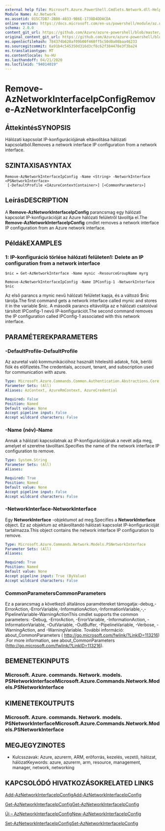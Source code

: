 ```yaml
---
external help file: Microsoft.Azure.PowerShell.Cmdlets.Network.dll-Help.xml
Module Name: Az.Network
ms.assetid: 015C7DB7-2B08-4033-9B6E-1738D4DDACDA
online version: https://docs.microsoft.com/en-us/powershell/module/az.network/remove-aznetworkinterfaceipconfig
schema: 2.0.0
content_git_url: https://github.com/Azure/azure-powershell/blob/master/src/Network/Network/help/Remove-AzNetworkInterfaceIpConfig.md
original_content_git_url: https://github.com/Azure/azure-powershell/blob/master/src/Network/Network/help/Remove-AzNetworkInterfaceIpConfig.md
ms.openlocfilehash: 784374b620af09b00f460ff5c50d0a08baa46233
ms.sourcegitcommit: 6a91b4c545350d316d3cf8c62f384478e3f3ba24
ms.translationtype: MT
ms.contentlocale: hu-HU
ms.lasthandoff: 04/21/2020
ms.locfileid: "94014019"
---
```

# <span data-ttu-id="3642c-101">Remove-AzNetworkInterfaceIpConfig</span><span class="sxs-lookup"><span data-stu-id="3642c-101">Remove-AzNetworkInterfaceIpConfig</span></span>

## <span data-ttu-id="3642c-102">Áttekintés</span><span class="sxs-lookup"><span data-stu-id="3642c-102">SYNOPSIS</span></span>
<span data-ttu-id="3642c-103">Hálózati kapcsolat IP-konfigurációjának eltávolítása hálózati kapcsolatból.</span><span class="sxs-lookup"><span data-stu-id="3642c-103">Removes a network interface IP configuration from a network interface.</span></span>

## <span data-ttu-id="3642c-104">SZINTAXISA</span><span class="sxs-lookup"><span data-stu-id="3642c-104">SYNTAX</span></span>

```
Remove-AzNetworkInterfaceIpConfig -Name <String> -NetworkInterface <PSNetworkInterface>
 [-DefaultProfile <IAzureContextContainer>] [<CommonParameters>]
```

## <span data-ttu-id="3642c-105">Leírás</span><span class="sxs-lookup"><span data-stu-id="3642c-105">DESCRIPTION</span></span>
<span data-ttu-id="3642c-106">A **Remove-AzNetworkInterfaceIpConfig** parancsmag egy hálózati kapcsolat IP-konfigurációját az Azure hálózati felületről távolítja el.</span><span class="sxs-lookup"><span data-stu-id="3642c-106">The **Remove-AzNetworkInterfaceIpConfig** cmdlet removes a network interface IP configuration from an Azure network interface.</span></span>

## <span data-ttu-id="3642c-107">Példák</span><span class="sxs-lookup"><span data-stu-id="3642c-107">EXAMPLES</span></span>

### <span data-ttu-id="3642c-108">1: IP-konfiguráció törlése hálózati felületen</span><span class="sxs-lookup"><span data-stu-id="3642c-108">1: Delete an IP configuration from a network interface</span></span>
```
$nic = Get-AzNetworkInterface -Name mynic -ResourceGroupName myrg

Remove-AzNetworkInterfaceIpConfig -Name IPConfig-1 -NetworkInterface $nic
```

<span data-ttu-id="3642c-109">Az első parancs a mynic nevű hálózati felületet kapja, és a változó $nic tárolja.</span><span class="sxs-lookup"><span data-stu-id="3642c-109">The first command gets a network interface called mynic and stores it in the variable $nic.</span></span> <span data-ttu-id="3642c-110">A második parancs eltávolítja az e hálózati csatolóval társított IPConfig-1 nevű IP-konfigurációt.</span><span class="sxs-lookup"><span data-stu-id="3642c-110">The second command removes the IP configuration called IPConfig-1 associated with this network interface.</span></span>

## <span data-ttu-id="3642c-111">PARAMÉTEREK</span><span class="sxs-lookup"><span data-stu-id="3642c-111">PARAMETERS</span></span>

### <span data-ttu-id="3642c-112">-DefaultProfile</span><span class="sxs-lookup"><span data-stu-id="3642c-112">-DefaultProfile</span></span>
<span data-ttu-id="3642c-113">Az azuretal való kommunikációhoz használt hitelesítő adatok, fiók, bérlői fiók és előfizetés.</span><span class="sxs-lookup"><span data-stu-id="3642c-113">The credentials, account, tenant, and subscription used for communication with azure.</span></span>

```yaml
Type: Microsoft.Azure.Commands.Common.Authentication.Abstractions.Core.IAzureContextContainer
Parameter Sets: (All)
Aliases: AzContext, AzureRmContext, AzureCredential

Required: False
Position: Named
Default value: None
Accept pipeline input: False
Accept wildcard characters: False
```

### <span data-ttu-id="3642c-114">-Name (név)</span><span class="sxs-lookup"><span data-stu-id="3642c-114">-Name</span></span>
<span data-ttu-id="3642c-115">Annak a hálózati kapcsolatnak az IP-konfigurációjának a nevét adja meg, amelyet el szeretne távolítani.</span><span class="sxs-lookup"><span data-stu-id="3642c-115">Specifies the name of the network interface IP configuration to remove.</span></span>

```yaml
Type: System.String
Parameter Sets: (All)
Aliases:

Required: True
Position: Named
Default value: None
Accept pipeline input: False
Accept wildcard characters: False
```

### <span data-ttu-id="3642c-116">-NetworkInterface</span><span class="sxs-lookup"><span data-stu-id="3642c-116">-NetworkInterface</span></span>
<span data-ttu-id="3642c-117">Egy **NetworkInterface** -objektumot ad meg.</span><span class="sxs-lookup"><span data-stu-id="3642c-117">Specifies a **NetworkInterface** object.</span></span>
<span data-ttu-id="3642c-118">Ez az objektum az eltávolítandó hálózati kapcsolat IP-konfigurációját tartalmazza.</span><span class="sxs-lookup"><span data-stu-id="3642c-118">This object contains the network interface IP configuration to remove.</span></span>

```yaml
Type: Microsoft.Azure.Commands.Network.Models.PSNetworkInterface
Parameter Sets: (All)
Aliases:

Required: True
Position: Named
Default value: None
Accept pipeline input: True (ByValue)
Accept wildcard characters: False
```

### <span data-ttu-id="3642c-119">CommonParameters</span><span class="sxs-lookup"><span data-stu-id="3642c-119">CommonParameters</span></span>
<span data-ttu-id="3642c-120">Ez a parancsmag a következő általános paramétereket támogatja:-debug,-ErrorAction,-ErrorVariable,-InformationAction,-InformationVariable,-,-PipelineVariable-WarningAction</span><span class="sxs-lookup"><span data-stu-id="3642c-120">This cmdlet supports the common parameters: -Debug, -ErrorAction, -ErrorVariable, -InformationAction, -InformationVariable, -OutVariable, -OutBuffer, -PipelineVariable, -Verbose, -WarningAction, and -WarningVariable.</span></span> <span data-ttu-id="3642c-121">További információ: about_CommonParameters ( http://go.microsoft.com/fwlink/?LinkID=113216) .</span><span class="sxs-lookup"><span data-stu-id="3642c-121">For more information, see about_CommonParameters (http://go.microsoft.com/fwlink/?LinkID=113216).</span></span>

## <span data-ttu-id="3642c-122">BEMENETEK</span><span class="sxs-lookup"><span data-stu-id="3642c-122">INPUTS</span></span>

### <span data-ttu-id="3642c-123">Microsoft. Azure. commands. Network. models. PSNetworkInterface</span><span class="sxs-lookup"><span data-stu-id="3642c-123">Microsoft.Azure.Commands.Network.Models.PSNetworkInterface</span></span>

## <span data-ttu-id="3642c-124">KIMENETEK</span><span class="sxs-lookup"><span data-stu-id="3642c-124">OUTPUTS</span></span>

### <span data-ttu-id="3642c-125">Microsoft. Azure. commands. Network. models. PSNetworkInterface</span><span class="sxs-lookup"><span data-stu-id="3642c-125">Microsoft.Azure.Commands.Network.Models.PSNetworkInterface</span></span>

## <span data-ttu-id="3642c-126">MEGJEGYZI</span><span class="sxs-lookup"><span data-stu-id="3642c-126">NOTES</span></span>
* <span data-ttu-id="3642c-127">Kulcsszavak: Azure, azurerm, ARM, erőforrás, kezelés, vezető, hálózat, hálózat</span><span class="sxs-lookup"><span data-stu-id="3642c-127">Keywords: azure, azurerm, arm, resource, management, manager, network, networking</span></span>

## <span data-ttu-id="3642c-128">KAPCSOLÓDÓ HIVATKOZÁSOK</span><span class="sxs-lookup"><span data-stu-id="3642c-128">RELATED LINKS</span></span>

[<span data-ttu-id="3642c-129">Add-AzNetworkInterfaceIpConfig</span><span class="sxs-lookup"><span data-stu-id="3642c-129">Add-AzNetworkInterfaceIpConfig</span></span>](./Add-AzNetworkInterfaceIpConfig.md)

[<span data-ttu-id="3642c-130">Get-AzNetworkInterfaceIpConfig</span><span class="sxs-lookup"><span data-stu-id="3642c-130">Get-AzNetworkInterfaceIpConfig</span></span>](./Get-AzNetworkInterfaceIpConfig.md)

[<span data-ttu-id="3642c-131">Új – AzNetworkInterfaceIpConfig</span><span class="sxs-lookup"><span data-stu-id="3642c-131">New-AzNetworkInterfaceIpConfig</span></span>](./New-AzNetworkInterfaceIpConfig.md)

[<span data-ttu-id="3642c-132">Set-AzNetworkInterfaceIpConfig</span><span class="sxs-lookup"><span data-stu-id="3642c-132">Set-AzNetworkInterfaceIpConfig</span></span>](./Set-AzNetworkInterfaceIpConfig.md)


